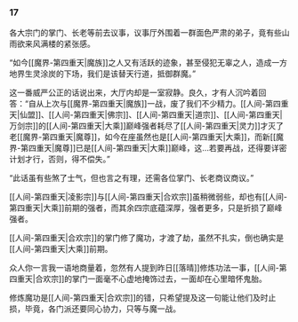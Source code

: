 ### 17

各大宗门的掌门、长老等前去议事，议事厅外围着一群面色严肃的弟子，竟有些山雨欲来风满楼的紧张感。

“如今[[魔界-第四重天|魔族]]之人又有活跃的迹象，甚至侵犯无辜之人，造成一方地界生灵涂炭的下场，我们是该替天行道，抵御群魔。”

这一番威严公正的话说出来，大厅内却是一室寂静。良久，才有人沉吟着回答：“自从上次与[[魔界-第四重天|魔族]]一战，废了我们不少精力。[[人间-第四重天|仙盟]]、[[人间-第四重天|佛宗]]、[[人间-第四重天|道宗]]、[[人间-第四重天|万剑宗]]的[[人间-第四重天|大乘]]巅峰强者耗尽了[[人间-第四重天|灵力]]才灭了老[[魔界-第四重天|魔尊]]，如今在座虽然也是[[人间-第四重天|大乘]]，而新[[魔界-第四重天|魔尊]]已是[[人间-第四重天|大乘]]巅峰，这...若要再战，还得要详密计划才行，否则，得不偿失。”

“此话虽有些煞了士气，但也言之有理，还需各位掌门、长老商议商议。”

[[人间-第四重天|凌影宗]]与[[人间-第四重天|合欢宗]]虽稍微弱些，却也有[[人间-第四重天|大乘]]前期的强者，而其余四宗底蕴深厚，强者更多，只是折损了巅峰强者。

[[人间-第四重天|合欢宗]]的掌门修了魔功，才渡了劫，虽然不扎实，倒也确实是[[人间-第四重天|大乘]]前期。

众人你一言我一语地商量着，忽然有人提到昨日[[落晴]]修炼功法一事，[[人间-第四重天|合欢宗]]的掌门一面毫不心虚地掩饰过去，一面却在心里暗怀鬼胎。

修炼魔功是[[人间-第四重天|合欢宗]]的错，只希望提及这一句能让他们及时止损，毕竟，各门派还要同心协力，只等与魔一战。
